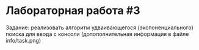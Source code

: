 # Лабораторная работа #3
Задание: реализовать алгоритм удваивающегося (экспоненциального) поиска для ввода с консоли (допополнительная информация в файле info/task.png)